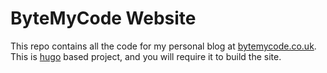 # ByteMyCode Website
This repo contains all the code for my personal blog at [bytemycode.co.uk](https://bytemycode.co.uk).
This is [hugo](https://gohugo.io/) based project, and you will require it to build the site.
